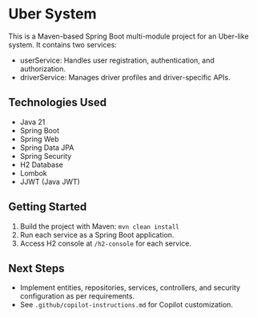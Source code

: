 # Uber System

This is a Maven-based Spring Boot multi-module project for an Uber-like system. It contains two services:
- userService: Handles user registration, authentication, and authorization.
- driverService: Manages driver profiles and driver-specific APIs.

## Technologies Used
- Java 21
- Spring Boot
- Spring Web
- Spring Data JPA
- Spring Security
- H2 Database
- Lombok
- JJWT (Java JWT)

## Getting Started
1. Build the project with Maven: `mvn clean install`
2. Run each service as a Spring Boot application.
3. Access H2 console at `/h2-console` for each service.

## Next Steps
- Implement entities, repositories, services, controllers, and security configuration as per requirements.
- See `.github/copilot-instructions.md` for Copilot customization.

